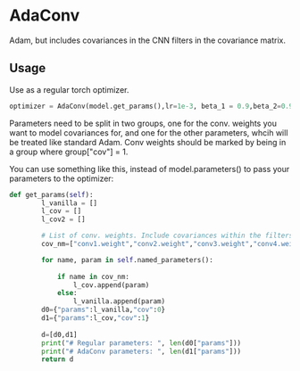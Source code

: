 # AdaConv
Adam, but includes covariances in the CNN filters in the covariance matrix.

## Usage
Use as a regular torch optimizer.

```python
optimizer = AdaConv(model.get_params(),lr=1e-3, beta_1 = 0.9,beta_2=0.999,eps=1e-8)
```

Parameters need to be split in two groups, one for the conv. weights you want to model covariances for, and one for the other parameters, whcih will be treated like standard Adam.
Conv weights should be marked by being in a group where group["cov"] = 1.

You can use something like this, instead of model.parameters() to pass your parameters to the optimizer:
```python
def get_params(self):
        l_vanilla = []
        l_cov = []
        l_cov2 = []

        # List of conv. weights. Include covariances within the filters of these weights.
        cov_nm=["conv1.weight","conv2.weight","conv3.weight","conv4.weight","conv5.weight","conv6.weight"]

        for name, param in self.named_parameters():
            
            if name in cov_nm:
                l_cov.append(param)
            else:
                l_vanilla.append(param)
        d0={"params":l_vanilla,"cov":0}
        d1={"params":l_cov,"cov":1}
        
        d=[d0,d1]
        print("# Regular parameters: ", len(d0["params"]))
        print("# AdaConv parameters: ", len(d1["params"]))
        return d
```


